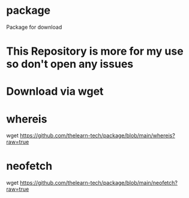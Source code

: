 # package
Package for download

# This Repository is more for my use so don't open any issues

# Download via wget

# whereis 
 wget https://github.com/thelearn-tech/package/blob/main/whereis?raw=true

# neofetch

wget https://github.com/thelearn-tech/package/blob/main/neofetch?raw=true
